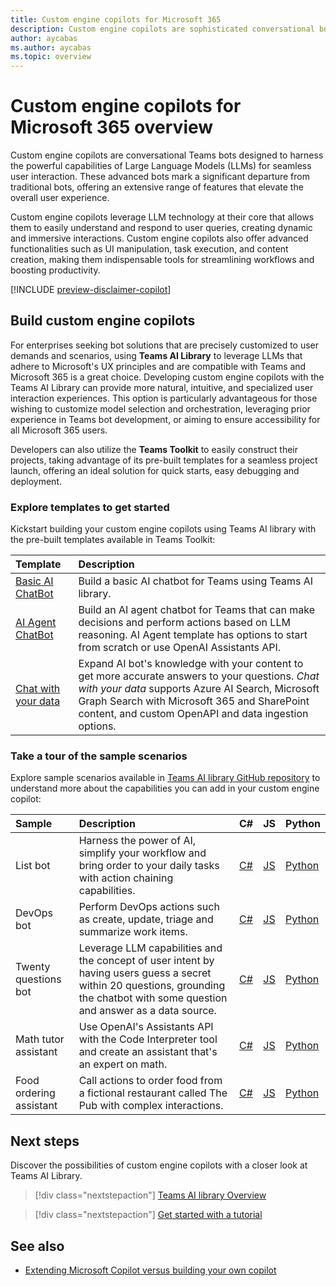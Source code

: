 ```yaml
---
title: Custom engine copilots for Microsoft 365
description: Custom engine copilots are sophisticated conversational bots designed to harness the powerful capabilities of Large Language Models (LLMs) for seamless user interaction.
author: aycabas
ms.author: aycabas
ms.topic: overview
---
```



# Custom engine copilots for Microsoft 365 overview

Custom engine copilots are conversational Teams bots designed to harness the powerful capabilities of Large Language Models (LLMs) for seamless user interaction. These advanced bots mark a significant departure from traditional bots, offering an extensive range of features that elevate the overall user experience.

Custom engine copilots leverage LLM technology at their core that allows them to easily understand and respond to user queries, creating dynamic and immersive interactions. Custom engine copilots also offer advanced functionalities such as UI manipulation, task execution, and content creation, making them indispensable tools for streamlining workflows and boosting productivity.

[!INCLUDE [preview-disclaimer-copilot](includes/preview-disclaimer-copilot-no-license.md)]

## Build custom engine copilots

For enterprises seeking bot solutions that are precisely customized to user demands and scenarios, using **Teams AI Library** to leverage LLMs that adhere to Microsoft's UX principles and are compatible with Teams and Microsoft 365 is a great choice. Developing custom engine copilots with the Teams AI Library can provide more natural, intuitive, and specialized user interaction experiences.  This option is particularly advantageous for those wishing to customize model selection and orchestration, leveraging prior experience in Teams bot development, or aiming to ensure accessibility for all Microsoft 365 users.

Developers can also utilize the **Teams Toolkit** to easily construct their projects, taking advantage of its pre-built templates for a seamless project launch, offering an ideal solution for quick starts, easy debugging and deployment.

### Explore templates to get started

Kickstart building your custom engine copilots using Teams AI library with the pre-built templates available in Teams Toolkit:

| **Template** | **Description** |
|:------------|:------------|
| [Basic AI ChatBot](/microsoftteams/platform/toolkit/build-a-basic-ai-chatbot-in-teams) | Build a basic AI chatbot for Teams using Teams AI library. |
| [AI Agent ChatBot](/microsoftteams/platform/toolkit/build-an-ai-agent-in-teams) | Build an AI agent chatbot for Teams that can make decisions and perform actions based on LLM reasoning. AI Agent template has options to start from scratch or use OpenAI Assistants API. |
| [Chat with your data](/microsoftteams/platform/toolkit/build-a-rag-bot-in-teams) | Expand AI bot's knowledge with your content to get more accurate answers to your questions. *Chat with your data* supports Azure AI Search, Microsoft Graph Search with Microsoft 365 and SharePoint content, and custom OpenAPI and data ingestion options.|

### Take a tour of the sample scenarios

Explore sample scenarios available in [Teams AI library GitHub repository](https://github.com/microsoft/teams-ai) to understand more about the capabilities you can add in your custom engine copilot:

| **Sample** | **Description** | **C#** | **JS** | **Python** |
|:------------|:------------|:------------|:------------|:------------|
| List bot | Harness the power of AI, simplify your workflow and bring order to your daily tasks with action chaining capabilities. | [C#](https://github.com/microsoft/teams-ai/tree/main/dotnet/samples/04.ai.d.chainedActions.listBot) | [JS](https://github.com/microsoft/teams-ai/tree/main/js/samples/03.ai-concepts/d.chainedActions-listBot) |[Python](https://github.com/microsoft/teams-ai/tree/main/python/samples/04.ai.d.chainedActions.listBot)|
| DevOps bot | Perform DevOps actions such as create, update, triage and summarize work items. | [C#](https://github.com/microsoft/teams-ai/tree/main/dotnet/samples/04.ai.e.chainedActions.devOpsBot) | [JS](https://github.com/microsoft/teams-ai/tree/main/js/samples/04.ai-apps/b.devOpsBot) |[Python](https://github.com/microsoft/teams-ai/tree/main/python/samples/04.ai.e.chainedActions.devOpsBot)|
| Twenty questions bot | Leverage LLM capabilities and the concept of user intent by having users guess a secret within 20 questions, grounding the chatbot with some question and answer as a data source. | [C#](https://github.com/microsoft/teams-ai/tree/main/dotnet/samples/04.e.twentyQuestions) | [JS](https://github.com/microsoft/teams-ai/tree/main/js/samples/03.ai-concepts/a.twentyQuestions) |[Python](https://github.com/microsoft/teams-ai/tree/main/python/samples/04.ai.a.twentyQuestions)|
| Math tutor assistant | Use OpenAI's Assistants API with the Code Interpreter tool and create an assistant that's an expert on math. | [C#](https://github.com/microsoft/teams-ai/tree/main/dotnet/samples/06.assistants.a.mathBot) | [JS](https://github.com/microsoft/teams-ai/tree/main/js/samples/04.ai-apps/d.assistants-mathBot) |[Python](https://github.com/microsoft/teams-ai/tree/main/python/samples/06.assistants.a.mathBot)|
| Food ordering assistant | Call actions to order food from a fictional restaurant called The Pub with complex interactions. | [C#](https://github.com/microsoft/teams-ai/tree/main/dotnet/samples/06.assistants.b.orderBot) | [JS](https://github.com/microsoft/teams-ai/tree/main/js/samples/04.ai-apps/e.assistants-orderBot) |[Python](https://github.com/microsoft/teams-ai/tree/main/python/samples/06.assistants.b.orderBot)|

## Next steps

Discover the possibilities of custom engine copilots with a closer look at Teams AI Library.

> [!div class="nextstepaction"]
> [Teams AI library Overview](/microsoftteams/platform/bots/how-to/Teams%20conversational%20AI/teams-conversation-ai-overview?context=/microsoft-365-copilot/extensibility/context)

> [!div class="nextstepaction"]
> [Get started with a tutorial](/microsoftteams/platform/teams-ai-library-tutorial)

## See also

- [Extending Microsoft Copilot versus building your own copilot](build-or-extend.md)
